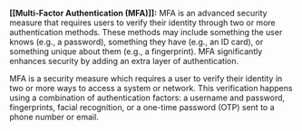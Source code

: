 **[[Multi-Factor Authentication (MFA)]]:** MFA is an advanced security measure that requires users to verify their identity through two or more authentication methods. These methods may include something the user knows (e.g., a password), something they have (e.g., an ID card), or something unique about them (e.g., a fingerprint). MFA significantly enhances security by adding an extra layer of authentication.

MFA is a security measure which requires a user to verify their identity in two or more ways to access a system or network. This verification happens using a combination of authentication factors: a username and password, fingerprints, facial recognition, or a one-time password (OTP) sent to a phone number or email.